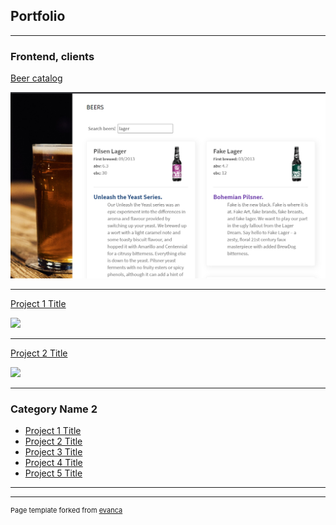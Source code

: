 ## Portfolio

---

### Frontend, clients

[Beer catalog](https://beer-client-catalog.web.app/)

<img src="images/beer_thumbnail.png?raw=true"/>

---

[Project 1 Title](/sample_page)

<img src="images/dummy_thumbnail.jpg?raw=true"/>

---

[Project 2 Title](/pdf/sample_presentation.pdf)

<img src="images/dummy_thumbnail.jpg?raw=true"/>

---


### Category Name 2

- [Project 1 Title](http://example.com/)
- [Project 2 Title](http://example.com/)
- [Project 3 Title](http://example.com/)
- [Project 4 Title](http://example.com/)
- [Project 5 Title](http://example.com/)

---




---
<p style="font-size:11px">Page template forked from <a href="https://github.com/evanca/quick-portfolio">evanca</a></p>
<!-- Remove above link if you don't want to attibute -->
